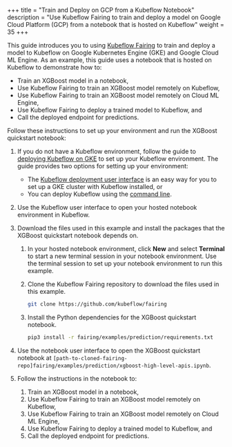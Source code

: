 +++
title = "Train and Deploy on GCP from a Kubeflow Notebook"
description = "Use Kubeflow Fairing to train and deploy a model on Google Cloud Platform (GCP) from a notebook that is hosted on Kubeflow"
weight = 35
+++

This guide introduces you to using [Kubeflow Fairing][fairing-repo] to train and
deploy a model to Kubeflow on Google Kubernetes Engine (GKE) and Google Cloud
ML Engine. As an example, this guide uses a notebook that is hosted on Kubeflow
to demonstrate how to:

*  Train an XGBoost model in a notebook,
*  Use Kubeflow Fairing to train an XGBoost model remotely on Kubeflow,
*  Use Kubeflow Fairing to train an XGBoost model remotely on Cloud ML Engine, 
*  Use Kubeflow Fairing to deploy a trained model to Kubeflow, and
*  Call the deployed endpoint for predictions.

Follow these instructions to set up your environment and run the XGBoost
quickstart notebook:

1.  If you do not have a Kubeflow environment, follow the guide to [deploying
    Kubeflow on GKE][kubeflow-install-gke] to set up your Kubeflow environment.
    The guide provides two options for setting up your environment:

    *  The [Kubeflow deployment user interface][kubeflow-deploy] is an easy
       way for you to set up a GKE cluster with Kubeflow
       installed, or
    *  You can deploy Kubeflow using the [command line][kubeflow-install].

1.  Use the Kubeflow user interface to open your hosted notebook environment
    in Kubeflow. 

1.  Download the files used in this example and install the packages that the
    XGBoost quickstart notebook depends on.

    1.  In your hosted notebook environment, click **New** and select **Terminal**
        to start a new terminal session in your notebook environment. Use the
        terminal session to set up your notebook environment to run this example.

    1.  Clone the Kubeflow Fairing repository to download the files used in
        this example.

        ```bash
        git clone https://github.com/kubeflow/fairing 
        ```

    1.  Install the Python dependencies for the XGBoost quickstart notebook.

        ```bash
        pip3 install -r fairing/examples/prediction/requirements.txt
        ```

1.  Use the notebook user interface to open the XGBoost quickstart notebook
    at `[path-to-cloned-fairing-repo]fairing/examples/prediction/xgboost-high-level-apis.ipynb`.

1.  Follow the instructions in the notebook to:

    1.  Train an XGBoost model in a notebook,
    1.  Use Kubeflow Fairing to train an XGBoost model remotely on Kubeflow,
    1.  Use Kubeflow Fairing to train an XGBoost model remotely on Cloud ML Engine, 
    1.  Use Kubeflow Fairing to deploy a trained model to Kubeflow, and
    1.  Call the deployed endpoint for predictions.

[fairing-repo]: https://github.com/kubeflow/fairing
[kubeflow-install-gke]: /docs/gke/deploy/
[kubeflow-install]: /docs/gke/deploy/deploy-cli/
[kubeflow-deploy]: https://deploy.kubeflow.cloud
